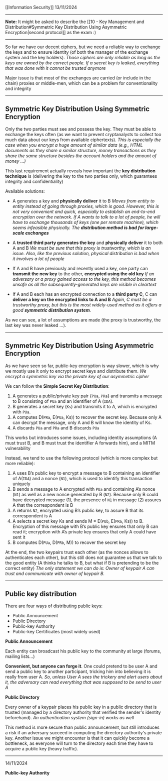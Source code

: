 [[Information Security]]
13/11/2024
****
**Note:** It might be asked to describe the [[10 - Key Management and Distribution#Symmetric Key Distribution Using Asymmetric Encryption|second protocol]] as the exam :)
****

So far we have our decent ciphers, but we need a reliable way to exchange the keys and to ensure identity (of both the manager of the exchange system and the key holders).
	*Those ciphers are only reliable as long as the keys are owned by the correct people. If a secret key is leaked, everything that was done with it cannot be trusted anymore*

Major issue is that most of the exchanges are carried (or include in the chain) proxies or middle-men, which can be a problem for conventionality and integrity


****
## Symmetric Key Distribution Using Symmetric Encryption

Only the two parties must see and possess the key. They must be able to exchange the keys often (as we want to prevent cryptanalysts to collect too much data about our keys from available ciphertexts).
	*This is especially the case when you encrypt a huge amount of similar data (e.g., HTML documents as they share a similar structure, money transactions as they share the same structure besides the account holders and the amount of money ...)*

This last requirement actually reveals how important the **key distribution technique** is (delivering the key to the two parties only, which guarantees integrity and confidentiality)

Available solutions:
- A generates a key and **physically deliver** it to B
	*Moves from entity to entity instead of going through proxies, which is good. However, this is not very convenient and quick, especially to establish an end-to-end encryption over the network. If A wants to talk to a lot of people, he will have to exchange thousands of keys (one per remote machine), which seems infeasible physically. The **distribution method is bad for large-scale exchanges***

- A **trusted third party generates the key** and **physically deliver** it to both A and B
	*We must be sure that this proxy is trustworthy, which is an issue. Also, like the previous solution, physical distribution is bad when it involves a lot of people*

- If A and B have previously and recently used a key, one party can **transmit the new key** to the other, **encrypted using the old key**
	*If an adversary or a proxy gained access to the key, this method becomes unsafe as all the subsequently-generated keys are visible in cleartext*

- If A and B each has an encrypted connection to a **third party C**, C can **deliver a key on the encrypted links to A and B**
	*Again, C must be a trustworthy proxy, but this is the most widely-used method as it offers a good **symmetric distribution system**.*


As we can see, a lot of assumptions are made (the proxy is trustworthy, the last key was never leaked ...).


****
## Symmetric Key Distribution Using Asymmetric Encryption

As we have seen so far, public-key encryption is way slower, which is why we mostly use it only to encrypt secret keys and distribute them.
	*We encrypt a symmetric key via the private key of our asymmetric cipher*

We can follow the **Simple Secret Key Distribution**:
1. A generates a public/private key pair {`PUa`, `PRa`} and transmits a message to B consisting of `PUa` and an identifier of A (`IDA`).
2. B generates a secret key (`Ks`) and transmits it to A, which is encrypted with `PUa`.
3. A computes D(`PRa`, E(`PUa`, Ks)) to recover the secret key. Because only A can
decrypt the message, only A and B will know the identity of Ks.
4. A discards `PUa` and `PRa` and B discards `PUa`

This works but introduces some issues, including identity assumptions (A must trust B, and B must trust the identifier A forwards him), and a MITM vulnerability


Instead, we tend to use the following protocol (which is more complex but more reliable):
1. A uses B’s public key to encrypt a message to B containing an identifier of A(`IDA`) and a nonce (`N1`), which is used to identify this transaction uniquely
2. B sends a message to A encrypted with `PUa` and containing A’s nonce (`N1`) as well as a new nonce generated by B (`N2`). Because only B could have decrypted message (1), the presence of `N1` in message (2) assures A that the correspondent is B
3. A returns `N2`, encrypted using B’s public key, to assure B that its correspondent is A
4. A selects a secret key Ks and sends M = E(`PUb`, E(`PRa`, Ks)) to B. Encryption of this message with B’s public key ensures that only B can read it; encryption with A’s private key ensures that only A could have sent it
5. B computes D(`PUa`, D(`PRb`, M)) to recover the secret key

At the end, the two keypairs trust each other (as the nonces allows to authenticates each other), but this still does not guarantee us that we talk to the good entity (A thinks he talks to B, but what if B is pretending to be the correct entity)
	*The only statement we can do is: Owner of keypair A can trust and communicate with owner of keypair B.*


****
## Public key distribution

There are four ways of distributing public keys:
- Public Announcement
- Public Directory
- Public-key Authority
- Public-key Certificates (most widely used)


**Public Announcement**

Each entity can broadcast his public key to the community at large (forums, mailing lists...)

**Convenient, but anyone can forge it**. One could pretend to be user A and send a public key to another participant, tricking him into believing it is really from user A. 
	*So, unless User A sees the trickery and alert users about it, the adversary can read everything that was supposed to be send to user A*


**Public Directory**

Every owner of a keypair places his public key in a public directory that is trusted (managed by a directory authority that verified the sender's identity beforehand).
	*An authentication system (sign-in) works as well*

This method is more secure than public announcement, but still introduces a risk if an adversary succeed in computing the directory authority's private key.
Another issue we might encounter is that it can quickly become a bottleneck, as everyone will turn to the directory each time they have to acquire a public key (heavy traffic).

****
14/11/2024

**Public-key Authority**

